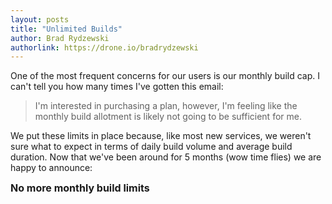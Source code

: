 ```yaml
---
layout: posts
title: "Unlimited Builds"
author: Brad Rydzewski
authorlink: https://drone.io/bradrydzewski
---
```

One of the most frequent concerns for our users is our monthly build cap.
I can't tell you how many times I've gotten this email:

> I'm interested in purchasing a plan, however, I'm feeling like the monthly
> build allotment is likely not going to be sufficient for me.

We put these limits in place because, like most new services, we weren't sure
what to expect in terms of daily build volume and average build duration. Now
that we've been around for 5 months (wow time flies) we are happy to announce:

<span style="font-weight:bold;font-size:16px;">No more monthly build limits</span>

